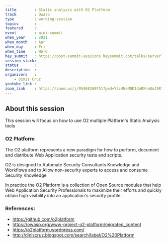```yaml
---
title        : Static analysis with O2 Platform
track        : Owasp
type         : working-session
topics       :
featured     :
event        : mini-summit
when_year    : 2021
when_month   : Apr
when_day     : Fri
when_time    : WS-6
hey_summit   : https://post-summit-sessions.heysummit.com/talks/serverless-static-analysis-with-o2-platform
session_slack:
status       : 
description  :
organizers   :
    - Dinis Cruz
youtube_link :
zoom_link    : https://zoom.us/j/95468269751?pwd=Y3c4NkNQK1doRXhnUmJSR1BJdENSZz09
---
```


## About this session

This session will focus on how to use O2 multiple Platform's Static Analysis tools

### O2 Platform

The O2 platform represents a new paradigm for how to perform, document and distribute Web Application security tests and scripts.

O2 is designed to Automate Security Consultants Knowledge and Workflows and to Allow non-security experts to access and consume Security Knowledge

In practice the O2 Platform is a collection of Open Source modules that help Web Application Security Professionals to maximize their efforts and quickly obtain high visibility into an application's security profile.

### References:
- https://github.com/o2platform
- https://owasp.org/www-project-o2-platform/migrated_content
- https://o2platform.wordpress.com/
- http://diniscruz.blogspot.com/search/label/O2%20Platform
